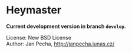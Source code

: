 Heymaster
=========

**Current development version in branch ```develop```.**

License: New BSD License
<br>Author: Jan Pecha, http://janpecha.iunas.cz/

